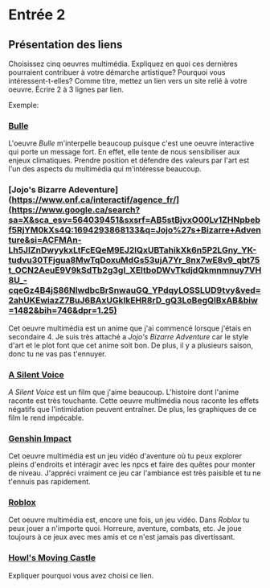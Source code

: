 # Entrée 2
## Présentation des liens
Choisissez cinq oeuvres multimédia. Expliquez en quoi ces dernières pourraient contribuer à votre démarche artistique? Pourquoi vous intéressent-t-elles? Comme titre, mettez un lien vers un site relié à votre oeuvre. Écrire 2 à 3 lignes par lien.

Exemple: 
### [Bulle](https://www.onf.ca/interactif/bulle/) 
L'oeuvre *Bulle* m'interpelle beaucoup puisque c'est une oeuvre interactive qui porte un message fort. En effet, elle tente de nous sensibiliser aux enjeux climatiques. Prendre position et défendre des valeurs par l'art est l'un des aspects du multimédia qui m'intéresse beaucoup. 

### [Jojo's Bizarre Adeventure](https://www.onf.ca/interactif/agence_fr/](https://www.google.ca/search?sa=X&sca_esv=564039451&sxsrf=AB5stBjvxO00Lv1ZHNpbebf5RjYM0kXs4Q:1694293868133&q=Jojo%27s+Bizarre+Adventure&si=ACFMAn-Lh5JlZnDwyykxLtFcEQeM9EJ2lQxUBTahikXk6n5P2LGny_YK-tudvu30TFjgua8MwTqDoxuMdGs53ujA7Yr_8nx7wE8v9_qbt75t_OCN2AeuE9V9kSdTb2g3gI_XEltboDWvTkdjdQkmnmnuy7VH8U_-cqeGz4B4jS86NIwdbcBrSnwauGQ_YPdqyLOSSLUD9tvy&ved=2ahUKEwiazZ7BuJ6BAxUGkIkEHR8rD_gQ3LoBegQIBxAB&biw=1482&bih=746&dpr=1.25)
Cet oeuvre multimédia est un anime que j'ai commencé lorsque j'étais en secondaire 4. Je suis très attaché a *Jojo's Bizarre Adventure* car le style d'art et  le plot font que cet anime soit bon. De plus, il y a plusieurs saison, donc tu ne vas pas t'ennuyer.

### [A Silent Voice](https://www.google.ca/search?q=a+silent+voice&sca_esv=564039451&biw=1482&bih=746&sxsrf=AB5stBjQU1DnwPeuhzdv2IVZCviCksTAQQ%3A1694293870643&ei=bt_8ZOjxJqyGptQPgOmBsAQ&gs_ssp=eJzj4tVP1zc0TDYoKiwwqzQ2YPTiS1QozsxJzStRKMvPTE4FAJLRCdY&oq=A+&gs_lp=Egxnd3Mtd2l6LXNlcnAiAkEgKgIIADIHEC4YigUYQzIHEAAYigUYQzIHEC4YigUYQzIHEAAYigUYQzIHEC4YigUYQzIHEAAYigUYQzIHEC4YigUYQzIREC4YgAQYsQMYgwEYxwEY0QMyCBAuGLEDGIAEMgsQLhiABBixAxiDATIWEC4YigUYQxiXBRjcBBjeBBjgBNgBAUjHFVAAWJcFcAB4AZABAJgB5QGgAdgCqgEFMC4xLjG4AQHIAQD4AQHCAgoQLhiKBRjUAhhDwgITEC4YgwEYxwEYsQMY0QMYigUYQ8ICCxAAGIAEGLEDGIMBwgILEC4YigUYsQMYgwHCAhkQLhiKBRjUAhhDGJcFGNwEGN4EGOAE2AEB4gMEGAAgQYgGAboGBggBEAEYFA&sclient=gws-wiz-serp) 
*A Silent Voice* est un film que j'aime beaucoup. L'histoire dont l'anime raconte est très touchante. Cette oeuvre multimédia nous raconte les effets négatifs que l'intimidation peuvent entraîner. De plus, les graphiques de ce film le rend impécable.

### [Genshin Impact]([https://www.onf.ca/interactif/le_livre_de_la_distance](https://genshin.hoyoverse.com/pc-launcher/?new_pc=1&utm_source=NA_google_US_keywords_GI201test&hoyotrace_channel=ga_channel&new=1&gad=1&gclid=CjwKCAjwr_CnBhA0EiwAci5sitwb1JDaLZhGZy1ZusbZM0oq5Wunx2ofrrYq6iL5BUXmwfVZM1SYwxoC6IcQAvD_BwE#/)https://genshin.hoyoverse.com/pc-launcher/?new_pc=1&utm_source=NA_google_US_keywords_GI201test&hoyotrace_channel=ga_channel&new=1&gad=1&gclid=CjwKCAjwr_CnBhA0EiwAci5sitwb1JDaLZhGZy1ZusbZM0oq5Wunx2ofrrYq6iL5BUXmwfVZM1SYwxoC6IcQAvD_BwE#/) 
Cet oeuvre multimédia est un jeu vidéo d'aventure où tu peux explorer pleins d'endroits et intéragir avec les npcs et faire des quêtes pour monter de niveau. J'appréci vraiment ce jeu car l'ambiance est très paisible et tu ne t'ennuis pas rapidement.  

### [Roblox](https://www.roblox.com/home) 
Cet oeuvre multimédia est, encore une fois, un jeu vidéo. Dans *Roblox* tu peux jouer a n'importe quoi. Horreure, aventure, combats, etc. Je joue toujours à ce jeux avec mes amis et ce n'est jamais pas divertissant.
### [Howl's Moving Castle](https://www.imdb.com/title/tt0347149/) 
Expliquer pourquoi vous avez choisi ce lien. 

